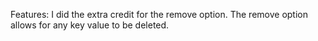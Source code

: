 Features:
I did the extra credit for the remove option.
The remove option allows for any key value to be deleted.
